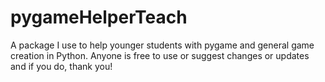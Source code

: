 # pygameHelperTeach
A package I use to help younger students with pygame and general game creation in Python. 
Anyone is free to use or suggest changes or updates and if you do, thank you!
